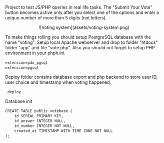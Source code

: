 Project to test JS/PHP queries in real life tasks.
The "Submit Your Vote" button becomes active only after you select one of the options
and enter a unique number of more than 5 digits (not letters).

<div align="center">
  ![Voting system](assets/voting-system.png)
</div>

To make things rolling you should setup PostgreSQL database with the name "voting".
Setup local Apache webserver and drop to folder "htdocs" folder "app" and file "vote.php".
Also you should not forget to setup PHP environment in your phph.ini.

```
extension=pdo_pgsql
extension=pgsql
```

Deploy folder contains database export and php backend to store user ID, user choice and timestamp when voting happened.

```
_deploy
```

Database init

```
CREATE TABLE public.votebase (
    id SERIAL PRIMARY KEY,
    id_answer INTEGER NULL,
    id_number INTEGER NOT NULL,
    created_at TIMESTAMP WITH TIME ZONE NOT NULL
);
```
